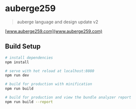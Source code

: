 # auberge259

> auberge language and design update v2

[www.auberge259.com](www.auberge259.com)

## Build Setup
``` bash
# install dependencies
npm install

# serve with hot reload at localhost:8080
npm run dev

# build for production with minification
npm run build

# build for production and view the bundle analyzer report
npm run build --report
```
